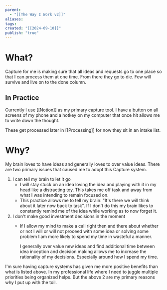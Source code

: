 ```yaml
---
parent:
  - "[[The Way I Work v2]]"
aliases: 
tags: 
created: "[[2024-09-10]]"
publish: "true"
---
```

# What?
Capture for me is making sure that all ideas and requests go to one place so that I can process them at one time. From there they go to die. Few will survive and live on to the done column.

## In Practice
Currently I use [[Notion]] as my primary capture tool. I have a button on all screens of my phone and a hotkey on my computer that once hit allows me to write down the thought.

These get processed later in [[Processing]] for now they sit in an intake list.

# Why?

My brain loves to have ideas and generally loves to over value ideas. There are two primary issues that caused me to adopt this Capture system.
1. I can tell my brain to let it go
	- I will stay stuck on an idea loving the idea and playing with it in my head like a distracting toy. This takes me off task and away from what I was intending to remain focused on.  
	- This practice allows me to tell my brain: "It's there we will think about it later now back to task". If I don't do this my brain likes to constantly remind me of the idea while working as to now forget it.
2. I don't make good investment decisions in the moment
	- If I allow my mind to make a call right then and there about whether or not I will or will not proceed with some idea or solving some problem I am more likely to spend my time in wasteful a manner.
	  
	  I generally over value new ideas and find additional time between idea inception and decision making allows me to increase the rationality of my decisions. Especially around how I spend my time.

I'm sure having capture systems has given me more positive benefits than what is listed above. In my professional life where I need to juggle multiple priorities being organized helps. But the above 2 are my primary reasons why I put up with the toil.